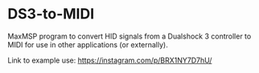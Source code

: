# DS3-to-MIDI
MaxMSP program to convert HID signals from a Dualshock 3 controller to MIDI for use in other applications (or externally).

Link to example use: https://instagram.com/p/BRX1NY7D7hU/
